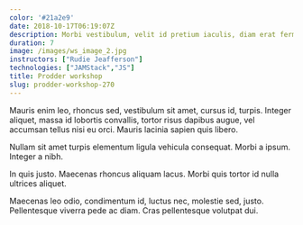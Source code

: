 ```yaml
---
color: '#21a2e9'
date: 2018-10-17T06:19:07Z
description: Morbi vestibulum, velit id pretium iaculis, diam erat fermentum justo, nec condimentum neque sapien placerat ante.
duration: 7
image: /images/ws_image_2.jpg
instructors: ["Rudie Jeafferson"]
technologies: ["JAMStack","JS"]
title: Prodder workshop
slug: prodder-workshop-270
---
```

Mauris enim leo, rhoncus sed, vestibulum sit amet, cursus id, turpis. Integer aliquet, massa id lobortis convallis, tortor risus dapibus augue, vel accumsan tellus nisi eu orci. Mauris lacinia sapien quis libero.

Nullam sit amet turpis elementum ligula vehicula consequat. Morbi a ipsum. Integer a nibh.

In quis justo. Maecenas rhoncus aliquam lacus. Morbi quis tortor id nulla ultrices aliquet.

Maecenas leo odio, condimentum id, luctus nec, molestie sed, justo. Pellentesque viverra pede ac diam. Cras pellentesque volutpat dui.
